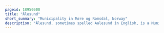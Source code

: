 ```yaml
---
pageid: 18950508
title: "Ålesund"
short_summary: "Municipality in Møre og Romsdal, Norway"
description: "Ålesund, sometimes spelled Aalesund in English, is a Municipality in Møre og Romsdal County, Norway. It is Part of the traditional District of Sunnmre and the Centre of the Lesund Region. The Town of Lesund is the administrative Centre of the Municipality of Lesund as well as the Principal shipping Port in sunnmre District. The City is a Seaport and is famous for its Concentration of Art Nouveau Architecture. Although sometimes internationally spelled as Aalesund by its older Name this Spelling is obsolete in norwegian. However, the local Football Club Aalesunds Fk still carries that spelling, having been founded before the official Change."
---
```

